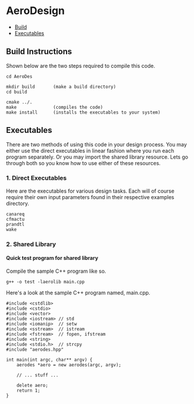 # AeroDesign

* [Build](#Build)
* [Executables](#Executables)

## <a name="Build"></a> Build Instructions

Shown below are the two steps required to compile this code.

```
cd AeroDes

mkdir build       (make a build directory)
cd build

cmake ../.
make              (compiles the code)
make install      (installs the executables to your system)
```

## <a name="Executables"></a> Executables

There are two methods of using this code in your design process. You may either use the direct executables in linear fashion where you run each program separately. Or you may import the shared library resource. Lets go through both so you know how to use either of these resources.

### 1. Direct Executables

Here are the executables for various design tasks. Each will of course require their own input parameters found in their respective examples directory.

```
canareq
cfmactu
prandtl
wake
```

### 2. Shared Library

#### Quick test program for shared library

Compile the sample C++ program like so.

```g++ -o test -laerolib main.cpp```

Here's a look at the sample C++ program named, main.cpp.

```
#include <cstdlib>
#include <cstdio>
#include <vector>
#include <iostream> // std
#include <iomanip>  // setw
#include <sstream>  // istream
#include <fstream>  // fopen, ifstream
#include <string>
#include <stdio.h>  // strcpy
#include "aerodes.hpp"

int main(int argc, char** argv) {
    aerodes *aero = new aerodes(argc, argv);
    
    // ... stuff ...
    
    delete aero;
    return 1;
}

```
